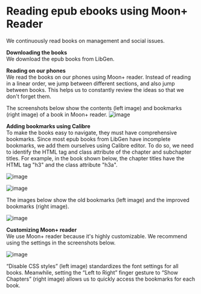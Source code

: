 # Reading epub ebooks using Moon+ Reader

We continuously read books on management and social issues.    

**Downloading the books**   
We download the epub books from LibGen.  

**Reading on our phones**   
We read the books on our phones using Moon+ reader. Instead of reading in a linear order, we jump between different sections, and also jump between books. This helps us to constantly review the ideas so that we don't forget them.  

The screenshots below show the contents (left image) and bookmarks (right image) of a book in Moon+ reader. 
![image](https://github.com/maximilian-ho/articles/assets/94465856/d5e2b758-595b-4da6-a738-2f599a8ad4e5)


**Adding bookmarks using Calibre**  
To make the books easy to navigate, they must have comprehensive bookmarks. Since most epub books from LibGen have incomplete bookmarks, we add them ourselves using Calibre editor. To do so, we need to identify the HTML tag and class attribute of the chapter and subchapter titles. For example, in the book shown below, the chapter titles have the HTML tag "h3" and the class attribute "h3a". 

![image](https://github.com/maximilian-ho/articles/assets/94465856/a793d0d9-1158-46f3-b58b-3f1d2a770e04)

![image](https://github.com/maximilian-ho/articles/assets/94465856/4ebb25c5-960c-4231-98ff-91de2eb0bff2)

The images below show the old bookmarks (left image) and the improved bookmarks (right image). 

![image](https://github.com/maximilian-ho/articles/assets/94465856/3731b32f-49ee-4678-98b3-6cae7aa40f31)


**Customizing Moon+ reader**  
We use Moon+ reader because it's highly customizable. We recommend using the settings in the screenshots below.

![image](https://github.com/maximilian-ho/articles/assets/94465856/d4aca8d2-e08a-49d1-92e9-675a9669c06a)

“Disable CSS styles” (left image) standardizes the font settings for all books. Meanwhile, setting the “Left to Right” finger gesture to “Show Chapters” (right image) allows us to quickly access the bookmarks for each book.  


